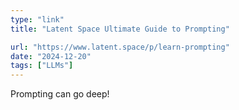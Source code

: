 ```yaml
---
type: "link"
title: "Latent Space Ultimate Guide to Prompting"

url: "https://www.latent.space/p/learn-prompting"
date: "2024-12-20"
tags: ["LLMs"]
---
```


Prompting can go deep!